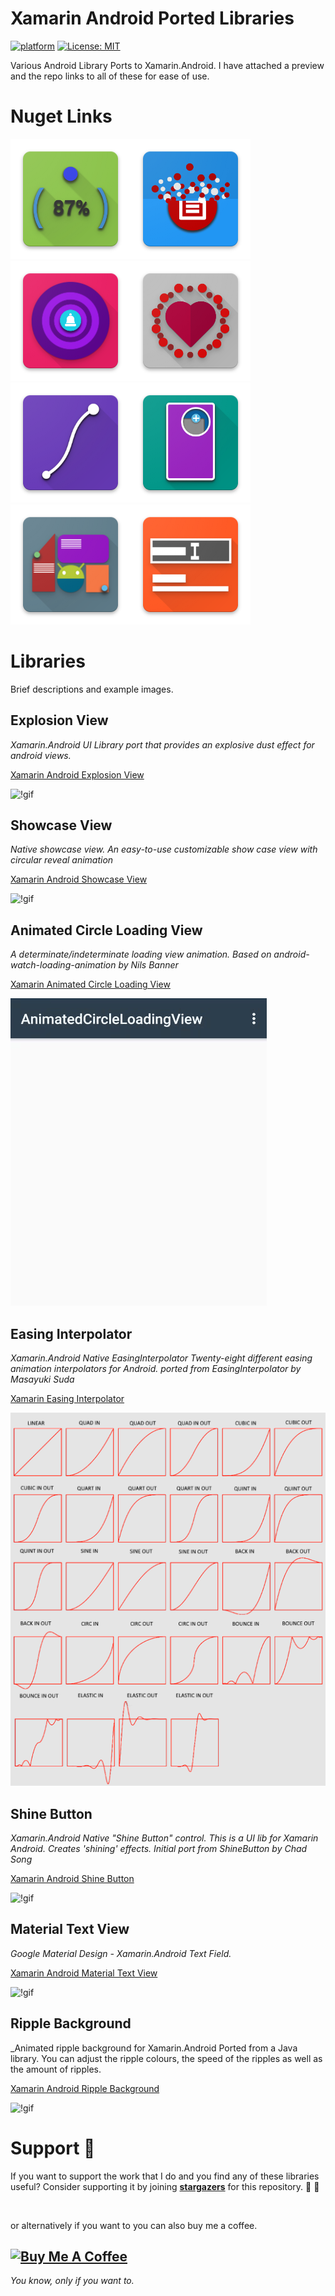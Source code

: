 # Xamarin Android Ported Libraries
[![platform](https://img.shields.io/badge/platform-Xamarin.Android-brightgreen.svg)](https://www.xamarin.com/)
[![License: MIT](https://img.shields.io/badge/License-MIT-blue.svg)](https://opensource.org/licenses/MIT)

Various Android Library Ports to Xamarin.Android. I have attached a preview and the repo links to all of these for ease of use.

# Nuget Links

[![1](https://raw.githubusercontent.com/DigitalSa1nt/Xamarin-Android-Ported-Libraries/master/images/1.png)](https://www.nuget.org/packages/Xama.JTPorts.AnimatedCircleLoadingView/)[![2](https://raw.githubusercontent.com/DigitalSa1nt/Xamarin-Android-Ported-Libraries/master/images/2.png)](https://www.nuget.org/packages/Xama.JTPorts.ExplosionView/)[![3](https://raw.githubusercontent.com/DigitalSa1nt/Xamarin-Android-Ported-Libraries/master/images/3.png)](https://www.nuget.org/packages/Xama.JTPorts.RippleBackground/)[![4](https://raw.githubusercontent.com/DigitalSa1nt/Xamarin-Android-Ported-Libraries/master/images/4.png)](https://www.nuget.org/packages/Xama.JTPorts.ShineButton/)[![5](https://raw.githubusercontent.com/DigitalSa1nt/Xamarin-Android-Ported-Libraries/master/images/5.png)](https://www.nuget.org/packages/Xama.JTPorts.EasingInterpolator/)[![6](https://raw.githubusercontent.com/DigitalSa1nt/Xamarin-Android-Ported-Libraries/master/images/6.png)](https://www.nuget.org/packages/Xama.JTPorts.ShowcaseView/)[![7](https://raw.githubusercontent.com/DigitalSa1nt/Xamarin-Android-Ported-Libraries/master/images/7.png)](https://www.nuget.org/packages/Xama.JTPorts.ShapedView/)[![8](https://raw.githubusercontent.com/DigitalSa1nt/Xamarin-Android-Ported-Libraries/master/images/8.png)](https://www.nuget.org/packages/Xama.JTPorts.MaterialTextField/)


# Libraries

Brief descriptions and example images.

## Explosion View

_Xamarin.Android UI Library port that provides an explosive dust effect for android views._

[Xamarin Android Explosion View](https://github.com/DigitalSa1nt/Xama.JTPorts.ExplosionView)

![!gif](https://github.com/DigitalSa1nt/Xama.JTPorts.ExplosionView/blob/master/images/20190220_122849.gif?raw=true)

## Showcase View

_Native showcase view. An easy-to-use customizable show case view with circular reveal animation_

[Xamarin Android Showcase View](https://github.com/DigitalSa1nt/Xama.JTPorts.ShowcaseView)

![!gif](https://github.com/DigitalSa1nt/Xamarin.ShowcaseView/blob/master/images/Sample.gif)

## Animated Circle Loading View

_A determinate/indeterminate loading view animation. Based on android-watch-loading-animation by Nils Banner_

[Xamarin Animated Circle Loading View](https://github.com/DigitalSa1nt/Xama.JTPorts.AnimatedCircleLoadingView)

![!gif](https://github.com/DigitalSa1nt/Xama.JTPorts.AnimatedCircleLoadingView/blob/master/images/20190216_225349.gif?raw=true)

## Easing Interpolator

_Xamarin.Android Native EasingInterpolator Twenty-eight different easing animation interpolators for Android. ported from EasingInterpolator by Masayuki Suda_

[Xamarin Easing Interpolator](https://github.com/DigitalSa1nt/Xama.JTPorts.EasingInterpolator)

![img](https://github.com/DigitalSa1nt/Xamarin-Android-Ported-Libraries/blob/master/images/easingdiagram.png?raw=true)

## Shine Button

_Xamarin.Android Native "Shine Button" control. This is a UI lib for Xamarin Android. Creates 'shining' effects. Initial port from ShineButton by Chad Song_

[Xamarin Android Shine Button](https://github.com/DigitalSa1nt/Xama.JTPorts.ShineButton)

![!gif](https://github.com/DigitalSa1nt/Xama.JTPorts.ShineButton/blob/master/images/20190216_225431.gif?raw=true)

## Material Text View

_Google Material Design - Xamarin.Android Text Field._

[Xamarin Android Material Text View](https://github.com/DigitalSa1nt/Xama.JTPorts.MaterialTextField)

![!gif](https://github.com/DigitalSa1nt/Xama.JTPorts.MaterialTextField/blob/master/images/20190216_225505.gif?raw=true)

## Ripple Background

_Animated ripple background for Xamarin.Android Ported from a Java library. You can adjust the ripple colours, the speed of the ripples as well as the amount of ripples.

[Xamarin Android Ripple Background](https://github.com/DigitalSa1nt/Xama.JTPorts.RippleBackground)

![!gif](https://github.com/DigitalSa1nt/Xama.JTPorts.RippleBackground/blob/master/images/20190217_220639.gif?raw=true)


# Support 💎

If you want to support the work that I do and you find any of these libraries useful? Consider supporting it by joining [**stargazers**](https://github.com/DigitalSa1nt//Xamarin-Android-Ported-Libraries/stargazers) for this repository. :telescope: :stars:

<br/>

or alternatively if you want to you can also buy me a coffee.

<a href="https://www.buymeacoffee.com/JTT" target="_blank"><img src="https://cdn.buymeacoffee.com/buttons/default-red.png" alt="Buy Me A Coffee" tyle="height: 41px !important;width: 174px !important;box-shadow: 0px 3px 2px 0px rgba(190, 190, 190, 0.5) !important;-webkit-box-shadow: 0px 3px 2px 0px rgba(190, 190, 190, 0.5) !important;" ></a>
-----
_You know, only if you want to._


